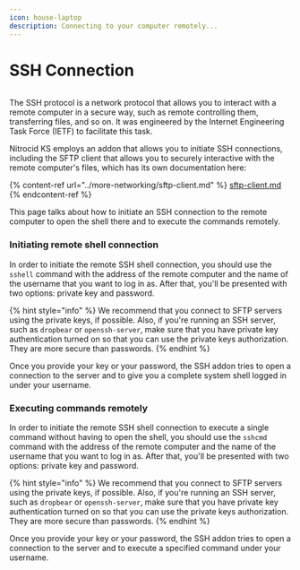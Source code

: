 ```yaml
---
icon: house-laptop
description: Connecting to your computer remotely...
---
```


# SSH Connection

<figure><img src="https://github.com/Aptivi-Stable-Docs/nks-manual-0.1.0/blob/main/.gitbook/assets/035-ssh.png" alt=""><figcaption></figcaption></figure>

The SSH protocol is a network protocol that allows you to interact with a remote computer in a secure way, such as remote controlling them, transferring files, and so on. It was engineered by the Internet Engineering Task Force (IETF) to facilitate this task.

Nitrocid KS employs an addon that allows you to initiate SSH connections, including the SFTP client that allows you to securely interactive with the remote computer's files, which has its own documentation here:

{% content-ref url="../more-networking/sftp-client.md" %}
[sftp-client.md](../more-networking/sftp-client.md)
{% endcontent-ref %}

This page talks about how to initiate an SSH connection to the remote computer to open the shell there and to execute the commands remotely.

### Initiating remote shell connection

In order to initiate the remote SSH shell connection, you should use the `sshell` command with the address of the remote computer and the name of the username that you want to log in as. After that, you'll be presented with two options: private key and password.

{% hint style="info" %}
We recommend that you connect to SFTP servers using the private keys, if possible. Also, if you're running an SSH server, such as `dropbear` or `openssh-server`, make sure that you have private key authentication turned on so that you can use the private keys authorization. They are more secure than passwords.
{% endhint %}

Once you provide your key or your password, the SSH addon tries to open a connection to the server and to give you a complete system shell logged in under your username.

### Executing commands remotely

In order to initiate the remote SSH shell connection to execute a single command without having to open the shell, you should use the `sshcmd` command with the address of the remote computer and the name of the username that you want to log in as. After that, you'll be presented with two options: private key and password.

{% hint style="info" %}
We recommend that you connect to SFTP servers using the private keys, if possible. Also, if you're running an SSH server, such as `dropbear` or `openssh-server`, make sure that you have private key authentication turned on so that you can use the private keys authorization. They are more secure than passwords.
{% endhint %}

Once you provide your key or your password, the SSH addon tries to open a connection to the server and to execute a specified command under your username.
